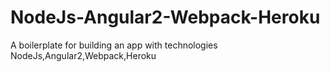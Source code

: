 # NodeJs-Angular2-Webpack-Heroku
A boilerplate for building an app with technologies NodeJs,Angular2,Webpack,Heroku
